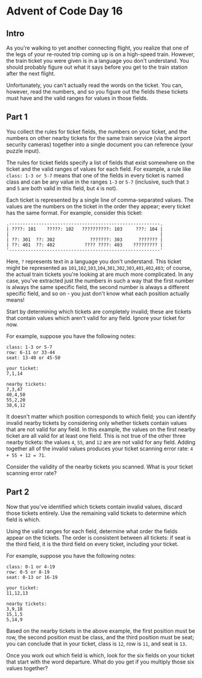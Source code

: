 # Advent of Code Day 16

## Intro

As you're walking to yet another connecting flight, you realize that one of the legs of your re-routed trip coming up is on a high-speed train. However, the train ticket you were given is in a language you don't understand. You should probably figure out what it says before you get to the train station after the next flight.

Unfortunately, you can't actually read the words on the ticket. You can, however, read the numbers, and so you figure out the fields these tickets must have and the valid ranges for values in those fields.

## Part 1

You collect the rules for ticket fields, the numbers on your ticket, and the numbers on other nearby tickets for the same train service (via the airport security cameras) together into a single document you can reference (your puzzle input).

The rules for ticket fields specify a list of fields that exist somewhere on the ticket and the valid ranges of values for each field. For example, a rule like `class: 1-3 or 5-7` means that one of the fields in every ticket is named class and can be any value in the ranges `1-3` or `5-7` (inclusive, such that `3` and `5` are both valid in this field, but `4` is not).

Each ticket is represented by a single line of comma-separated values. The values are the numbers on the ticket in the order they appear; every ticket has the same format. For example, consider this ticket:

    .--------------------------------------------------------.
    | ????: 101    ?????: 102   ??????????: 103     ???: 104 |
    |                                                        |
    | ??: 301  ??: 302             ???????: 303      ??????? |
    | ??: 401  ??: 402           ???? ????: 403    ????????? |
    '--------------------------------------------------------'

Here, `?` represents text in a language you don't understand. This ticket might be represented as `101`,`102`,`103`,`104`,`301`,`302`,`303`,`401`,`402`,`403`; of course, the actual train tickets you're looking at are much more complicated. In any case, you've extracted just the numbers in such a way that the first number is always the same specific field, the second number is always a different specific field, and so on - you just don't know what each position actually means!

Start by determining which tickets are completely invalid; these are tickets that contain values which aren't valid for any field. Ignore your ticket for now.

For example, suppose you have the following notes:

    class: 1-3 or 5-7
    row: 6-11 or 33-44
    seat: 13-40 or 45-50

    your ticket:
    7,1,14

    nearby tickets:
    7,3,47
    40,4,50
    55,2,20
    38,6,12

It doesn't matter which position corresponds to which field; you can identify invalid nearby tickets by considering only whether tickets contain values that are not valid for any field. In this example, the values on the first nearby ticket are all valid for at least one field. This is not true of the other three nearby tickets: the values `4`, `55`, and `12` are are not valid for any field. Adding together all of the invalid values produces your ticket scanning error rate: `4 + 55 + 12 = 71`.

Consider the validity of the nearby tickets you scanned. What is your ticket scanning error rate?

## Part 2

Now that you've identified which tickets contain invalid values, discard those tickets entirely. Use the remaining valid tickets to determine which field is which.

Using the valid ranges for each field, determine what order the fields appear on the tickets. The order is consistent between all tickets: if seat is the third field, it is the third field on every ticket, including your ticket.

For example, suppose you have the following notes:

    class: 0-1 or 4-19
    row: 0-5 or 8-19
    seat: 0-13 or 16-19

    your ticket:
    11,12,13

    nearby tickets:
    3,9,18
    15,1,5
    5,14,9

Based on the nearby tickets in the above example, the first position must be row, the second position must be class, and the third position must be seat; you can conclude that in your ticket, class is `12`, row is `11`, and seat is `13`.

Once you work out which field is which, look for the six fields on your ticket that start with the word departure. What do you get if you multiply those six values together?
